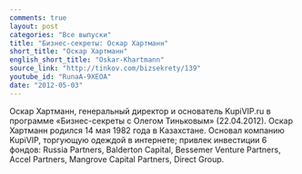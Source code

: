 ```yaml
---
comments: true
layout: post
categories: "Все выпуски"
title: "Бизнес-секреты: Оскар Хартманн"
short_title: "Оскар Хартманн"
english_short_title: "Oskar-Khartmann"
source_link: "http://tinkov.com/bizsekrety/139"
youtube_id: "RunaA-9XEOA"
date: "2012-05-03"
---
```

<p>Оскар Хартманн, генеральный директор и основатель KupiVIP.ru в программе «Бизнес-секреты с Олегом Тиньковым» (22.04.2012). Оскар Хартманн родился 14 мая 1982 года в Казахстане. Основал компанию KupiVIP, торгующую одеждой в интернете; привлек инвестиции 6 фондов: Russia Partners, Balderton Capital, Bessemer Venture Partners, Accel Partners, Mangrove Capital Partners, Direct Group.
